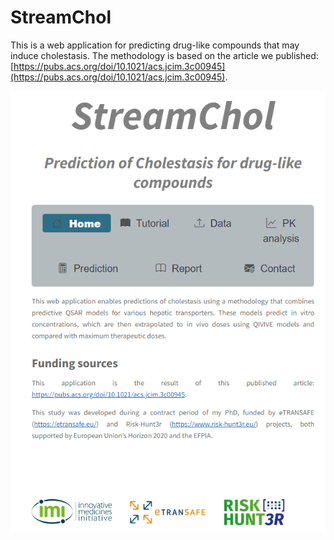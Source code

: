 <h1>StreamChol</h1>


This is a web application for predicting drug-like compounds that may induce cholestasis. The methodology is based on the article we published: [https://pubs.acs.org/doi/10.1021/acs.jcim.3c00945](https://pubs.acs.org/doi/10.1021/acs.jcim.3c00945).

![Texto alternativo](https://github.com/phi-grib/StreamChol/raw/main/cover%20page.PNG)
